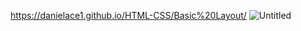 https://danielace1.github.io/HTML-CSS/Basic%20Layout/
![Untitled](https://user-images.githubusercontent.com/125158129/233983375-ef63772e-0262-46c3-b61c-834d280f496f.png)
